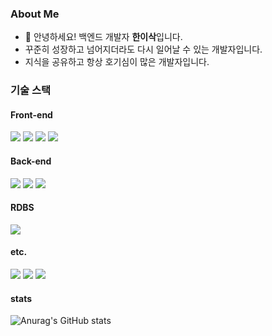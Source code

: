 ### About Me
- 👋 안녕하세요! 백엔드 개발자 **한이삭**입니다.
- 꾸준히 성장하고 넘어지더라도 다시 일어날 수 있는 개발자입니다.
- 지식을 공유하고 항상 호기심이 많은 개발자입니다.


### 기술 스택
#### Front-end
<span>
  <img src="https://img.shields.io/badge/html5-E34F26?style=flat-square&logo=html5&logoColor=white"/>
  <img src="https://img.shields.io/badge/css3-1572B6?style=flat-square&logo=css3&logoColor=white"/>
  <img src="https://img.shields.io/badge/javascript-F7DF1E?style=flat-square&logo=javascript&logoColor=black"/>
  <img src="https://img.shields.io/badge/react-61DAFB?style=flat-square&logo=react&logoColor=black"/>
</span>

#### Back-end
<span>
  <img src="https://img.shields.io/badge/Java-007396?style=flat-square&logo=Java&logoColor=white"/>
  <img src="https://img.shields.io/badge/spring-6DB33F?style=flat-square&logo=spring&logoColor=white"/>
  <img src="https://img.shields.io/badge/springboot-6DB33F?style=flat-square&logo=springboot&logoColor=white"/>
</span>

#### RDBS
<span>
  <img src="https://img.shields.io/badge/mysql-4479A1?style=flat-square&logo=mysql&logoColor=white"/>
</span>

#### etc.
<span>
  <img src="https://img.shields.io/badge/git-F05032?style=flat-square&logo=git&logoColor=white"/>
  <img src="https://img.shields.io/badge/github-181717?style=flat-square&logo=github&logoColor=white"/>
  <img src="https://img.shields.io/badge/notion-000000?style=flat-square&logo=notion&logoColor=white"/>
</span>

#### stats
![Anurag's GitHub stats](https://github-readme-stats.vercel.app/api?username=IsaacHana&show_icons=true&theme=radical)
<!--
**IsaacHana/IsaacHana** is a ✨ _special_ ✨ repository because its `README.md` (this file) appears on your GitHub profile.

Here are some ideas to get you started:

- 🔭 I’m currently working on ...
- 🌱 I’m currently learning ...
- 👯 I’m looking to collaborate on ...
- 🤔 I’m looking for help with ...
- 💬 Ask me about ...
- 📫 How to reach me: ...
- 😄 Pronouns: ...
- ⚡ Fun fact: ...
-->
